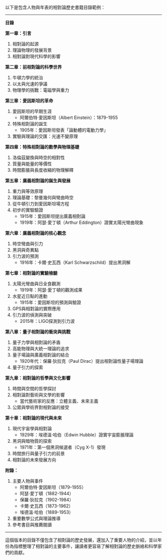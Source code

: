 以下是包含人物與年表的相對論歷史書籍目錄範例：

---

**目錄**

**第一章：引言**  
1. 相對論的起源  
2. 理論物理的發展背景  
3. 相對論對現代科學的影響

**第二章：前相對論的科學世界**  
1. 牛頓力學的統治  
2. 以太與光速的爭議  
3. 物理學的挑戰：電磁學與重力

**第三章：愛因斯坦的革命**  
1. 愛因斯坦的早期生涯  
   - 阿爾伯特·愛因斯坦（Albert Einstein）：1879-1955  
2. 特殊相對論的誕生  
   - 1905年：愛因斯坦發表「論動體的電動力學」  
3. 實驗與理論的交匯：光速不變原理

**第四章：特殊相對論的數學與物理基礎**  
1. 洛倫茲變換與時空的相對性  
2. 質量與能量的等價性  
3. 時間膨脹與長度收縮的物理解釋

**第五章：廣義相對論的誕生與發展**  
1. 重力與等效原理  
2. 理論基礎：黎曼幾何與彎曲時空  
3. 從牛頓引力到愛因斯坦場方程  
4. 初步的實驗驗證  
   - 1915年：愛因斯坦提出廣義相對論  
   - 1919年：阿瑟·愛丁頓（Arthur Eddington）證實太陽光彎曲現象

**第六章：廣義相對論的核心觀念**  
1. 時空彎曲與引力  
2. 黑洞與奇異點  
3. 引力波的預測  
   - 1916年：卡爾·史瓦西（Karl Schwarzschild）提出黑洞解

**第七章：相對論的實驗檢驗**  
1. 太陽光彎曲與日全食觀測  
   - 1919年：阿瑟·愛丁頓的觀測成果  
2. 水星近日點的進動  
   - 1915年：愛因斯坦的預測與驗證  
3. GPS與相對論的實際應用  
4. 引力波的偵測與突破  
   - 2015年：LIGO探測到引力波

**第八章：量子相對論的衝突與挑戰**  
1. 量子力學與相對論的矛盾  
2. 高能物理與大統一理論的追求  
3. 量子場論與廣義相對論的結合  
   - 1920年代：保羅·狄拉克（Paul Dirac）提出相對論性量子場理論  
4. 量子引力的探索

**第九章：相對論的哲學與文化影響**  
1. 時間與空間的哲學探討  
2. 相對論對藝術與文學的影響  
   - 當代藝術家的反應：立體主義、未來主義  
3. 公眾與學術界對相對論的接受

**第十章：相對論的現代與未來**  
1. 現代宇宙學與相對論  
   - 1929年：埃德溫·哈伯（Edwin Hubble）證實宇宙膨脹理論  
2. 黑洞與暗物質的探索  
   - 1971年：第一個黑洞候選者（Cyg X-1）發現  
3. 時間旅行與量子引力的前景  
4. 相對論的未來發展方向

**附錄：**  
1. 主要人物與事件  
   - 阿爾伯特·愛因斯坦（1879-1955）  
   - 阿瑟·愛丁頓（1882-1944）  
   - 保羅·狄拉克（1902-1984）  
   - 卡爾·史瓦西（1873-1962）  
   - 埃德溫·哈伯（1889-1953）  
2. 重要數學公式與理論推導  
3. 參考書目與推薦閱讀

---

這個版本的目錄不僅包含了相對論的歷史發展，還加入了重要人物的介紹，並以年份為指標整理了相對論的主要事件，讓讀者更容易了解相對論的歷史脈絡和科學家們的貢獻。